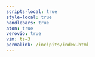 ```yaml
---
scripts-local: true
style-local: true
handlebars: true
aton: true
verovio: true
vim: ts=3
permalink: /incipits/index.html
---
```



<div id="search"></div>


<div id="incipit-list"></div>



